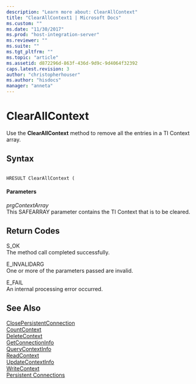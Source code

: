 ```yaml
---
description: "Learn more about: ClearAllContext"
title: "ClearAllContext1 | Microsoft Docs"
ms.custom: ""
ms.date: "11/30/2017"
ms.prod: "host-integration-server"
ms.reviewer: ""
ms.suite: ""
ms.tgt_pltfrm: ""
ms.topic: "article"
ms.assetid: d872296d-863f-436d-9d9c-9d4064f32392
caps.latest.revision: 3
author: "christopherhouser"
ms.author: "hisdocs"
manager: "anneta"
---
```

# ClearAllContext
Use the **ClearAllContext** method to remove all the entries in a TI Context array.  
  
## Syntax  
  
```  
  
HRESULT ClearAllContext (  
```  
  
#### Parameters  
 *prgContextArray*  
 This SAFEARRAY parameter contains the TI Context that is to be cleared.  
  
## Return Codes  
 S_OK  
 The method call completed successfully.  
  
 E_INVALIDARG  
 One or more of the parameters passed are invalid.  
  
 E_FAIL  
 An internal processing error occurred.  
  
## See Also  
 [ClosePersistentConnection](../core/closepersistentconnection1.md)   
 [CountContext](../core/countcontext1.md)   
 [DeleteContext](../core/deletecontext2.md)   
 [GetConnectionInfo](../core/getconnectioninfo2.md)   
 [QueryContextInfo](../core/querycontextinfo1.md)   
 [ReadContext](../core/readcontext1.md)   
 [UpdateContextInfo](../core/updatecontextinfo1.md)   
 [WriteContext](../core/writecontext1.md)   
 [Persistent Connections](./persistent-connections2.md)
